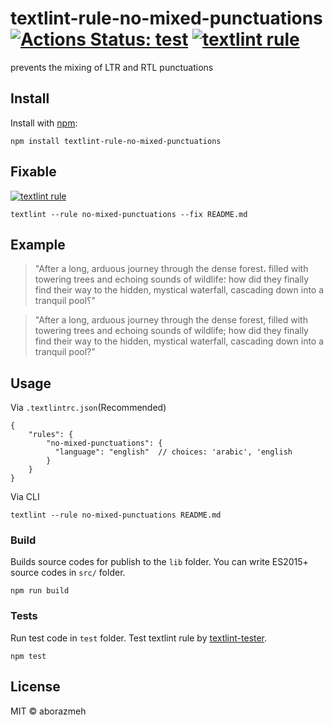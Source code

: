 # textlint-rule-no-mixed-punctuations [![Actions Status: test](https://github.com/aborazmeh/textlint-rule-no-mixed-punctuations/workflows/test/badge.svg)](https://github.com/aborazmeh/textlint-rule-no-mixed-punctuations/actions?query=workflow%3A"test") [![textlint rule](https://img.shields.io/badge/textlint-fixable-green.svg?style=social)](https://textlint.github.io/)

prevents the mixing of LTR and RTL punctuations

## Install

Install with [npm](https://www.npmjs.com/):

    npm install textlint-rule-no-mixed-punctuations

## Fixable

[![textlint rule](https://img.shields.io/badge/textlint-fixable-green.svg?style=social)](https://textlint.github.io/) 

```
textlint --rule no-mixed-punctuations --fix README.md
```

## Example

> "After a long, arduous journey through the dense forest، filled with towering trees and echoing sounds of wildlife؛ how did they finally find their way to the hidden, mystical waterfall, cascading down into a tranquil pool؟"

> "After a long, arduous journey through the dense forest, filled with towering trees and echoing sounds of wildlife; how did they finally find their way to the hidden, mystical waterfall, cascading down into a tranquil pool?"

## Usage

Via `.textlintrc.json`(Recommended)

```jsonc
{
    "rules": {
        "no-mixed-punctuations": {
          "language": "english"  // choices: 'arabic', 'english
        }
    }
}
```

Via CLI

```
textlint --rule no-mixed-punctuations README.md
```

### Build

Builds source codes for publish to the `lib` folder.
You can write ES2015+ source codes in `src/` folder.

    npm run build

### Tests

Run test code in `test` folder.
Test textlint rule by [textlint-tester](https://github.com/textlint/textlint-tester).

    npm test

## License

MIT © aborazmeh
